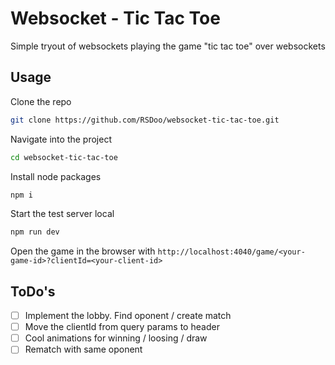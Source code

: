 # Websocket - Tic Tac Toe
Simple tryout of websockets playing the game "tic tac toe" over websockets

## Usage
Clone the repo
```bash
git clone https://github.com/RSDoo/websocket-tic-tac-toe.git
```
Navigate into the project
```bash
cd websocket-tic-tac-toe
```

Install node packages
```bash
npm i
```

Start the test server local
```bash
npm run dev
```

Open the game in the browser with
`http://localhost:4040/game/<your-game-id>?clientId=<your-client-id>`

## ToDo's
- [ ] Implement the lobby. Find oponent / create match
- [ ] Move the clientId from query params to header
- [ ] Cool animations for winning / loosing / draw
- [ ] Rematch with same oponent

